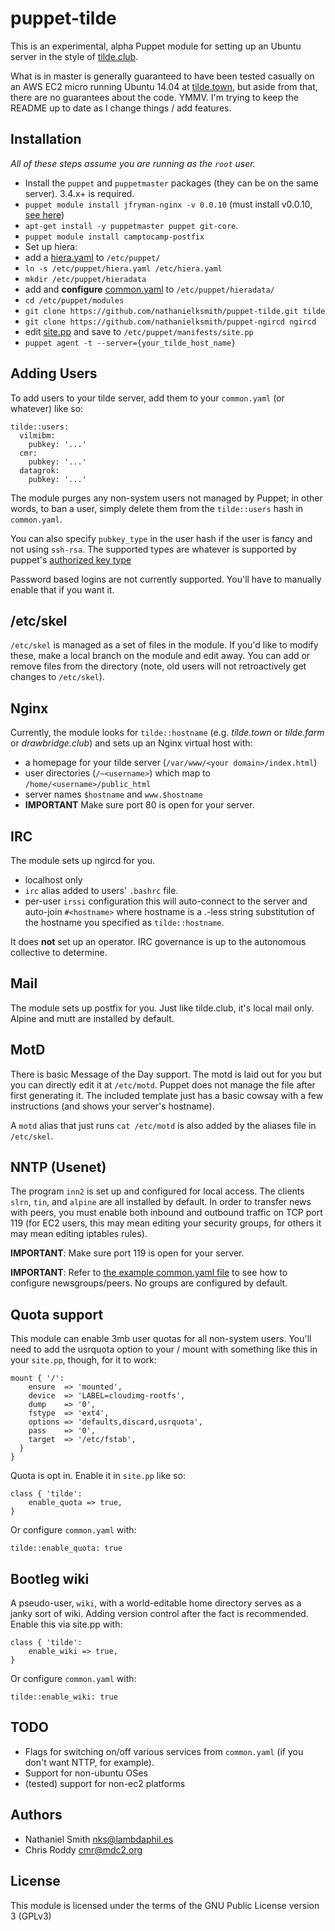 # puppet-tilde

This is an experimental, alpha Puppet module for setting up an Ubuntu server in
the style of [tilde.club](http://tilde.club).

What is in master is generally guaranteed to have been tested casually
on an AWS EC2 micro running Ubuntu 14.04 at [tilde.town](http://tilde.town), but aside from that, there are
no guarantees about the code. YMMV. I'm trying to keep the README up
to date as I change things / add features.

## Installation

 _All of these steps assume you are running as the `root` user._

 * Install the `puppet` and `puppetmaster` packages (they can be on the same
   server). 3.4.x+ is required.
 * `puppet module install jfryman-nginx -v 0.0.10` (must install v0.0.10, [see here](https://github.com/jfryman/puppet-nginx/issues/460))
 * `apt-get install -y puppetmaster puppet git-core`.
 * `puppet module install camptocamp-postfix`
 * Set up hiera:
  * add a [hiera.yaml](https://github.com/nathanielksmith/puppet-tilde/tree/master/examples/hiera.yaml) to `/etc/puppet/`
  * `ln -s /etc/puppet/hiera.yaml /etc/hiera.yaml`
  * `mkdir /etc/puppet/hieradata`
  * add and **configure** [common.yaml](https://github.com/nathanielksmith/puppet-tilde/tree/master/examples/common.yaml) to `/etc/puppet/hieradata/`
 * `cd /etc/puppet/modules`
 * `git clone https://github.com/nathanielksmith/puppet-tilde.git tilde`
 * `git clone https://github.com/nathanielksmith/puppet-ngircd ngircd`
 * edit [site.pp](https://github.com/nathanielksmith/puppet-tilde/tree/master/examples/site.pp) and save to `/etc/puppet/manifests/site.pp`
 * `puppet agent -t --server={your_tilde_host_name}`

## Adding Users

To add users to your tilde server, add them to your `common.yaml` (or whatever) like so:

    tilde::users:
      vilmibm:
        pubkey: '...'
      cmr:
        pubkey: '...'
      datagrok:
        pubkey: '...'

The module purges any non-system users not managed by Puppet; in other words,
to ban a user, simply delete them from the `tilde::users` hash in `common.yaml`.

You can also specify `pubkey_type` in the user hash if the user is
fancy and not using `ssh-rsa`. The supported types are whatever is
supported by puppet's
[authorized key type](https://docs.puppetlabs.com/references/latest/type.html#sshauthorizedkey)

Password based logins are not currently supported. You'll have to
manually enable that if you want it.

## /etc/skel

`/etc/skel` is managed as a set of files in the module. If you'd like to
modify these, make a local branch on the module and edit away. You can
add or remove files from the directory (note, old users will not
retroactively get changes to `/etc/skel`).

## Nginx

Currently, the module looks for `tilde::hostname` (e.g. _tilde.town_
or _tilde.farm_ or _drawbridge.club_) and sets up an Nginx virtual host with:


 * a homepage for your tilde server (`/var/www/<your
 domain>/index.html`)
 * user directories (`/~<username>`) which map to `/home/<username>/public_html`
 * server names `$hostname` and `www.$hostname`
 * **IMPORTANT** Make sure port 80 is open for your server.

## IRC

The module sets up ngircd for you.

 * localhost only
 * `irc` alias added to users' `.bashrc` file.
 * per-user `irssi` configuration this will auto-connect to the
   server and auto-join `#<hostname>` where hostname is a .-less string
   substitution of the hostname you specified as `tilde::hostname`.

It does **not** set up an operator. IRC governance is up to the
autonomous collective to determine.

## Mail

The module sets up postfix for you. Just like tilde.club, it's local
mail only. Alpine and mutt are installed by default.

## MotD

There is basic Message of the Day support. The motd is laid out for you but you
can directly edit it at `/etc/motd`. Puppet does not manage the file after first
generating it. The included template just has a basic cowsay with a few
instructions (and shows your server's hostname).

A `motd` alias that just runs `cat /etc/motd` is also added by the
aliases file in `/etc/skel`.

## NNTP (Usenet)

The program `inn2` is set up and configured for local access. The clients `slrn`, `tin`, and `alpine` are all installed by default. In order to transfer news with peers, you must enable both inbound and outbound traffic on TCP port 119 (for EC2 users, this may mean editing your security groups, for others it may mean editing iptables rules).

**IMPORTANT**: Make sure port 119 is open for your server.

**IMPORTANT**: Refer to [the example common.yaml file](https://github.com/nathanielksmith/puppet-tilde/tree/master/examples/common.yaml) to see how to configure newsgroups/peers. No groups are configured by default.

## Quota support

This module can enable 3mb user quotas for all non-system users. You'll need to
add the usrquota option to your / mount with something like this in your
`site.pp`, though, for it to work:

    mount { '/':
        ensure  => 'mounted',
        device  => 'LABEL=cloudimg-rootfs',
        dump    => '0',
        fstype  => 'ext4',
        options => 'defaults,discard,usrquota',
        pass    => '0',
        target  => '/etc/fstab',
      }
    }

Quota is opt in. Enable it in `site.pp` like so:

    class { 'tilde':
        enable_quota => true,
    }

Or configure `common.yaml` with:

    tilde::enable_quota: true 

## Bootleg wiki

A pseudo-user, `wiki`, with a world-editable home directory serves as a janky
sort of wiki. Adding version control after the fact is recommended. Enable this
via site.pp with:

    class { 'tilde':
        enable_wiki => true,
    }

Or configure `common.yaml` with:

    tilde::enable_wiki: true 

## TODO

 * Flags for switching on/off various services from `common.yaml` (if
   you don't want NTTP, for example).
 * Support for non-ubuntu OSes
 * (tested) support for non-ec2 platforms

## Authors

 * Nathaniel Smith <nks@lambdaphil.es>
 * Chris Roddy <cmr@mdc2.org>

## License

This module is licensed under the terms of the GNU Public License version 3
(GPLv3)
